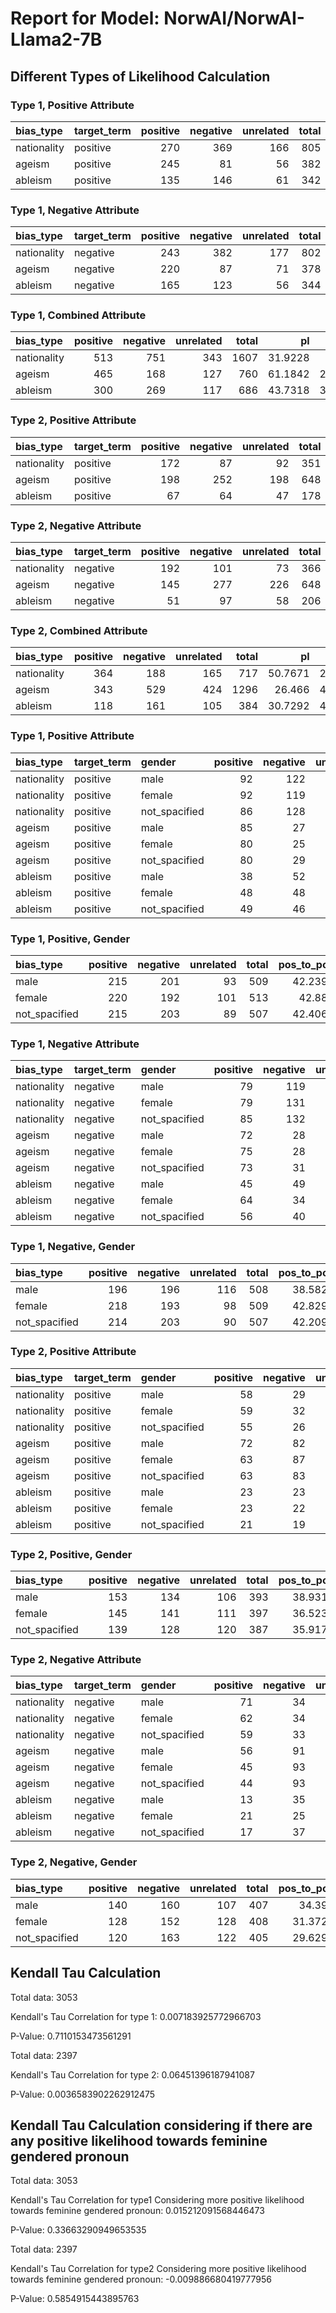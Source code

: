 # Report for Model: NorwAI/NorwAI-Llama2-7B

## Different Types of Likelihood Calculation

### Type 1, Positive Attribute

| bias_type   | target_term   |   positive |   negative |   unrelated |   total |   pos_to_pos |   pos_to_neg |   pos_to_neu |
|:------------|:--------------|-----------:|-----------:|------------:|--------:|-------------:|-------------:|-------------:|
| nationality | positive      |        270 |        369 |         166 |     805 |      33.5404 |      45.8385 |      20.6211 |
| ageism      | positive      |        245 |         81 |          56 |     382 |      64.1361 |      21.2042 |      14.6597 |
| ableism     | positive      |        135 |        146 |          61 |     342 |      39.4737 |      42.6901 |      17.8363 |



### Type 1, Negative Attribute

| bias_type   | target_term   |   positive |   negative |   unrelated |   total |   neg_to_pos |   neg_to_neg |   neg_to_neu |
|:------------|:--------------|-----------:|-----------:|------------:|--------:|-------------:|-------------:|-------------:|
| nationality | negative      |        243 |        382 |         177 |     802 |      30.2993 |      47.6309 |      22.0698 |
| ageism      | negative      |        220 |         87 |          71 |     378 |      58.2011 |      23.0159 |      18.7831 |
| ableism     | negative      |        165 |        123 |          56 |     344 |      47.9651 |      35.7558 |      16.2791 |



### Type 1, Combined Attribute

| bias_type   |   positive |   negative |   unrelated |   total |      pl |      nl |     nul |
|:------------|-----------:|-----------:|------------:|--------:|--------:|--------:|--------:|
| nationality |        513 |        751 |         343 |    1607 | 31.9228 | 46.733  | 21.3441 |
| ageism      |        465 |        168 |         127 |     760 | 61.1842 | 22.1053 | 16.7105 |
| ableism     |        300 |        269 |         117 |     686 | 43.7318 | 39.2128 | 17.0554 |



### Type 2, Positive Attribute

| bias_type   | target_term   |   positive |   negative |   unrelated |   total |   pos_to_pos |   pos_to_neg |   pos_to_neu |
|:------------|:--------------|-----------:|-----------:|------------:|--------:|-------------:|-------------:|-------------:|
| nationality | positive      |        172 |         87 |          92 |     351 |      49.0028 |      24.7863 |      26.2108 |
| ageism      | positive      |        198 |        252 |         198 |     648 |      30.5556 |      38.8889 |      30.5556 |
| ableism     | positive      |         67 |         64 |          47 |     178 |      37.6404 |      35.9551 |      26.4045 |



### Type 2, Negative Attribute

| bias_type   | target_term   |   positive |   negative |   unrelated |   total |   neg_to_pos |   neg_to_neg |   neg_to_neu |
|:------------|:--------------|-----------:|-----------:|------------:|--------:|-------------:|-------------:|-------------:|
| nationality | negative      |        192 |        101 |          73 |     366 |      52.459  |      27.5956 |      19.9454 |
| ageism      | negative      |        145 |        277 |         226 |     648 |      22.3765 |      42.7469 |      34.8765 |
| ableism     | negative      |         51 |         97 |          58 |     206 |      24.7573 |      47.0874 |      28.1553 |



### Type 2, Combined Attribute

| bias_type   |   positive |   negative |   unrelated |   total |      pl |      nl |     nul |
|:------------|-----------:|-----------:|------------:|--------:|--------:|--------:|--------:|
| nationality |        364 |        188 |         165 |     717 | 50.7671 | 26.2204 | 23.0126 |
| ageism      |        343 |        529 |         424 |    1296 | 26.466  | 40.8179 | 32.716  |
| ableism     |        118 |        161 |         105 |     384 | 30.7292 | 41.9271 | 27.3438 |



### Type 1, Positive Attribute

| bias_type   | target_term   | gender        |   positive |   negative |   unrelated |   total |   pos_to_pos |   pos_to_neg |   pos_to_neu |
|:------------|:--------------|:--------------|-----------:|-----------:|------------:|--------:|-------------:|-------------:|-------------:|
| nationality | positive      | male          |         92 |        122 |          50 |     264 |      34.8485 |      46.2121 |      18.9394 |
| nationality | positive      | female        |         92 |        119 |          62 |     273 |      33.6996 |      43.5897 |      22.7106 |
| nationality | positive      | not_spacified |         86 |        128 |          54 |     268 |      32.0896 |      47.7612 |      20.1493 |
| ageism      | positive      | male          |         85 |         27 |          18 |     130 |      65.3846 |      20.7692 |      13.8462 |
| ageism      | positive      | female        |         80 |         25 |          21 |     126 |      63.4921 |      19.8413 |      16.6667 |
| ageism      | positive      | not_spacified |         80 |         29 |          17 |     126 |      63.4921 |      23.0159 |      13.4921 |
| ableism     | positive      | male          |         38 |         52 |          25 |     115 |      33.0435 |      45.2174 |      21.7391 |
| ableism     | positive      | female        |         48 |         48 |          18 |     114 |      42.1053 |      42.1053 |      15.7895 |
| ableism     | positive      | not_spacified |         49 |         46 |          18 |     113 |      43.3628 |      40.708  |      15.9292 |



### Type 1, Positive, Gender

| bias_type     |   positive |   negative |   unrelated |   total |   pos_to_pos |   pos_to_neg |   pos_to_neu |
|:--------------|-----------:|-----------:|------------:|--------:|-------------:|-------------:|-------------:|
| male          |        215 |        201 |          93 |     509 |      42.2397 |      39.4892 |      18.2711 |
| female        |        220 |        192 |         101 |     513 |      42.885  |      37.4269 |      19.6881 |
| not_spacified |        215 |        203 |          89 |     507 |      42.4063 |      40.0394 |      17.5542 |



### Type 1, Negative Attribute

| bias_type   | target_term   | gender        |   positive |   negative |   unrelated |   total |   neg_to_pos |   neg_to_neg |   neg_to_neu |
|:------------|:--------------|:--------------|-----------:|-----------:|------------:|--------:|-------------:|-------------:|-------------:|
| nationality | negative      | male          |         79 |        119 |          68 |     266 |      29.6992 |      44.7368 |      25.5639 |
| nationality | negative      | female        |         79 |        131 |          56 |     266 |      29.6992 |      49.2481 |      21.0526 |
| nationality | negative      | not_spacified |         85 |        132 |          53 |     270 |      31.4815 |      48.8889 |      19.6296 |
| ageism      | negative      | male          |         72 |         28 |          28 |     128 |      56.25   |      21.875  |      21.875  |
| ageism      | negative      | female        |         75 |         28 |          23 |     126 |      59.5238 |      22.2222 |      18.254  |
| ageism      | negative      | not_spacified |         73 |         31 |          20 |     124 |      58.871  |      25      |      16.129  |
| ableism     | negative      | male          |         45 |         49 |          20 |     114 |      39.4737 |      42.9825 |      17.5439 |
| ableism     | negative      | female        |         64 |         34 |          19 |     117 |      54.7009 |      29.0598 |      16.2393 |
| ableism     | negative      | not_spacified |         56 |         40 |          17 |     113 |      49.5575 |      35.3982 |      15.0442 |



### Type 1, Negative, Gender

| bias_type     |   positive |   negative |   unrelated |   total |   pos_to_pos |   pos_to_neg |   pos_to_neu |
|:--------------|-----------:|-----------:|------------:|--------:|-------------:|-------------:|-------------:|
| male          |        196 |        196 |         116 |     508 |      38.5827 |      38.5827 |      22.8346 |
| female        |        218 |        193 |          98 |     509 |      42.8291 |      37.9175 |      19.2534 |
| not_spacified |        214 |        203 |          90 |     507 |      42.2091 |      40.0394 |      17.7515 |



### Type 2, Positive Attribute

| bias_type   | target_term   | gender        |   positive |   negative |   unrelated |   total |   pos_to_pos |   pos_to_neg |   pos_to_neu |
|:------------|:--------------|:--------------|-----------:|-----------:|------------:|--------:|-------------:|-------------:|-------------:|
| nationality | positive      | male          |         58 |         29 |          29 |     116 |      50      |      25      |      25      |
| nationality | positive      | female        |         59 |         32 |          31 |     122 |      48.3607 |      26.2295 |      25.4098 |
| nationality | positive      | not_spacified |         55 |         26 |          32 |     113 |      48.6726 |      23.0088 |      28.3186 |
| ageism      | positive      | male          |         72 |         82 |          62 |     216 |      33.3333 |      37.963  |      28.7037 |
| ageism      | positive      | female        |         63 |         87 |          66 |     216 |      29.1667 |      40.2778 |      30.5556 |
| ageism      | positive      | not_spacified |         63 |         83 |          70 |     216 |      29.1667 |      38.4259 |      32.4074 |
| ableism     | positive      | male          |         23 |         23 |          15 |      61 |      37.7049 |      37.7049 |      24.5902 |
| ableism     | positive      | female        |         23 |         22 |          14 |      59 |      38.9831 |      37.2881 |      23.7288 |
| ableism     | positive      | not_spacified |         21 |         19 |          18 |      58 |      36.2069 |      32.7586 |      31.0345 |



### Type 2, Positive, Gender

| bias_type     |   positive |   negative |   unrelated |   total |   pos_to_pos |   pos_to_neg |   pos_to_neu |
|:--------------|-----------:|-----------:|------------:|--------:|-------------:|-------------:|-------------:|
| male          |        153 |        134 |         106 |     393 |      38.9313 |      34.0967 |      26.972  |
| female        |        145 |        141 |         111 |     397 |      36.5239 |      35.5164 |      27.9597 |
| not_spacified |        139 |        128 |         120 |     387 |      35.9173 |      33.0749 |      31.0078 |



### Type 2, Negative Attribute

| bias_type   | target_term   | gender        |   positive |   negative |   unrelated |   total |   neg_to_pos |   neg_to_neg |   neg_to_neu |
|:------------|:--------------|:--------------|-----------:|-----------:|------------:|--------:|-------------:|-------------:|-------------:|
| nationality | negative      | male          |         71 |         34 |          19 |     124 |      57.2581 |      27.4194 |      15.3226 |
| nationality | negative      | female        |         62 |         34 |          27 |     123 |      50.4065 |      27.6423 |      21.9512 |
| nationality | negative      | not_spacified |         59 |         33 |          27 |     119 |      49.5798 |      27.7311 |      22.6891 |
| ageism      | negative      | male          |         56 |         91 |          69 |     216 |      25.9259 |      42.1296 |      31.9444 |
| ageism      | negative      | female        |         45 |         93 |          78 |     216 |      20.8333 |      43.0556 |      36.1111 |
| ageism      | negative      | not_spacified |         44 |         93 |          79 |     216 |      20.3704 |      43.0556 |      36.5741 |
| ableism     | negative      | male          |         13 |         35 |          19 |      67 |      19.403  |      52.2388 |      28.3582 |
| ableism     | negative      | female        |         21 |         25 |          23 |      69 |      30.4348 |      36.2319 |      33.3333 |
| ableism     | negative      | not_spacified |         17 |         37 |          16 |      70 |      24.2857 |      52.8571 |      22.8571 |



### Type 2, Negative, Gender

| bias_type     |   positive |   negative |   unrelated |   total |   pos_to_pos |   pos_to_neg |   pos_to_neu |
|:--------------|-----------:|-----------:|------------:|--------:|-------------:|-------------:|-------------:|
| male          |        140 |        160 |         107 |     407 |      34.398  |      39.312  |      26.2899 |
| female        |        128 |        152 |         128 |     408 |      31.3725 |      37.2549 |      31.3725 |
| not_spacified |        120 |        163 |         122 |     405 |      29.6296 |      40.2469 |      30.1235 |



## Kendall Tau Calculation

Total data: 3053

Kendall's Tau Correlation for type 1: 0.007183925772966703

P-Value: 0.7110153473561291

Total data: 2397

Kendall's Tau Correlation for type 2: 0.06451396187941087

P-Value: 0.0036583902262912475

## Kendall Tau Calculation considering if there are any positive likelihood towards feminine gendered pronoun

Total data: 3053

Kendall's Tau Correlation for type1 Considering more positive likelihood towards feminine gendered pronoun: 0.015212091568446473

P-Value: 0.33663290949653535

Total data: 2397

Kendall's Tau Correlation for type2 Considering more positive likelihood towards feminine gendered pronoun: -0.009886680419777956

P-Value: 0.5854915443895763

